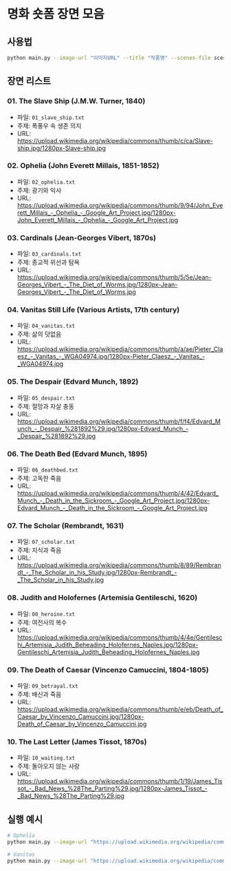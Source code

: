 # 명화 숏폼 장면 모음

## 사용법
```bash
python main.py --image-url "이미지URL" --title "작품명" --scenes-file scenes/파일명.txt --no-tts
```

## 장면 리스트

### 01. The Slave Ship (J.M.W. Turner, 1840)
- 파일: `01_slave_ship.txt`
- 주제: 폭풍우 속 생존 의지
- URL: https://upload.wikimedia.org/wikipedia/commons/thumb/c/ca/Slave-ship.jpg/1280px-Slave-ship.jpg

### 02. Ophelia (John Everett Millais, 1851-1852)
- 파일: `02_ophelia.txt`
- 주제: 광기와 익사
- URL: https://upload.wikimedia.org/wikipedia/commons/thumb/9/94/John_Everett_Millais_-_Ophelia_-_Google_Art_Project.jpg/1280px-John_Everett_Millais_-_Ophelia_-_Google_Art_Project.jpg

### 03. Cardinals (Jean-Georges Vibert, 1870s)
- 파일: `03_cardinals.txt`
- 주제: 종교적 위선과 탐욕
- URL: https://upload.wikimedia.org/wikipedia/commons/thumb/5/5e/Jean-Georges_Vibert_-_The_Diet_of_Worms.jpg/1280px-Jean-Georges_Vibert_-_The_Diet_of_Worms.jpg

### 04. Vanitas Still Life (Various Artists, 17th century)
- 파일: `04_vanitas.txt`
- 주제: 삶의 덧없음
- URL: https://upload.wikimedia.org/wikipedia/commons/thumb/a/ae/Pieter_Claesz_-_Vanitas_-_WGA04974.jpg/1280px-Pieter_Claesz_-_Vanitas_-_WGA04974.jpg

### 05. The Despair (Edvard Munch, 1892)
- 파일: `05_despair.txt`
- 주제: 절망과 자살 충동
- URL: https://upload.wikimedia.org/wikipedia/commons/thumb/f/f4/Edvard_Munch_-_Despair_%281892%29.jpg/1280px-Edvard_Munch_-_Despair_%281892%29.jpg

### 06. The Death Bed (Edvard Munch, 1895)
- 파일: `06_deathbed.txt`
- 주제: 고독한 죽음
- URL: https://upload.wikimedia.org/wikipedia/commons/thumb/4/42/Edvard_Munch_-_Death_in_the_Sickroom_-_Google_Art_Project.jpg/1280px-Edvard_Munch_-_Death_in_the_Sickroom_-_Google_Art_Project.jpg

### 07. The Scholar (Rembrandt, 1631)
- 파일: `07_scholar.txt`
- 주제: 지식과 죽음
- URL: https://upload.wikimedia.org/wikipedia/commons/thumb/8/89/Rembrandt_-_The_Scholar_in_his_Study.jpg/1280px-Rembrandt_-_The_Scholar_in_his_Study.jpg

### 08. Judith and Holofernes (Artemisia Gentileschi, 1620)
- 파일: `08_heroine.txt`
- 주제: 여전사의 복수
- URL: https://upload.wikimedia.org/wikipedia/commons/thumb/4/4e/Gentileschi_Artemisia_Judith_Beheading_Holofernes_Naples.jpg/1280px-Gentileschi_Artemisia_Judith_Beheading_Holofernes_Naples.jpg

### 09. The Death of Caesar (Vincenzo Camuccini, 1804-1805)
- 파일: `09_betrayal.txt`
- 주제: 배신과 죽음
- URL: https://upload.wikimedia.org/wikipedia/commons/thumb/e/eb/Death_of_Caesar_by_Vincenzo_Camuccini.jpg/1280px-Death_of_Caesar_by_Vincenzo_Camuccini.jpg

### 10. The Last Letter (James Tissot, 1870s)
- 파일: `10_waiting.txt`
- 주제: 돌아오지 않는 사랑
- URL: https://upload.wikimedia.org/wikipedia/commons/thumb/1/19/James_Tissot_-_Bad_News_%28The_Parting%29.jpg/1280px-James_Tissot_-_Bad_News_%28The_Parting%29.jpg

## 실행 예시
```bash
# Ophelia
python main.py --image-url "https://upload.wikimedia.org/wikipedia/commons/thumb/9/94/John_Everett_Millais_-_Ophelia_-_Google_Art_Project.jpg/1280px-John_Everett_Millais_-_Ophelia_-_Google_Art_Project.jpg" --title "Ophelia" --scenes-file scenes/02_ophelia.txt --no-tts

# Vanitas
python main.py --image-url "https://upload.wikimedia.org/wikipedia/commons/thumb/a/ae/Pieter_Claesz_-_Vanitas_-_WGA04974.jpg/1280px-Pieter_Claesz_-_Vanitas_-_WGA04974.jpg" --title "Vanitas" --scenes-file scenes/04_vanitas.txt --no-tts
```
